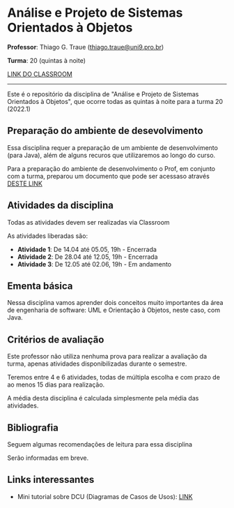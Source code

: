 # Análise e Projeto de Sistemas Orientados à Objetos

**Professor**: Thiago G. Traue (thiago.traue@uni9.pro.br)

**Turma**: 20 (quintas à noite)

[LINK DO CLASSROOM](https://classroom.google.com/c/NDY1OTU3OTY4NjIw?cjc=zsh2gji)

***

Este é o repositório da disciplina de "Análise e Projeto de Sistemas Orientados à Objetos", que ocorre todas as quintas à noite para a turma 20 (2022.1)

## Preparação do ambiente de desevolvimento

Essa disciplina requer a preparação de um ambiente de desenvolvimento (para Java), além de alguns recuros que utilizaremos ao longo do curso.

Para a preparação do ambiente de desenvolvimento o Prof, em conjunto com a turma, preparou um documento que pode ser acessaso através [DESTE LINK](https://docs.google.com/document/d/10TOoOEvHRbdrqVnQGXMQ1hXmqM72lXppzRs7W3izayM/edit?usp=sharing)

## Atividades da disciplina

Todas as atividades devem ser realizadas via Classroom

As atividades liberadas são:

- **Atividade 1**: De 14.04 até 05.05, 19h - Encerrada
- **Atividade 2**: De 28.04 até 12.05, 19h - Encerrada
- **Atividade 3**: De 12.05 até 02.06, 19h - Em andamento

## Ementa básica

Nessa disciplina vamos aprender dois conceitos muito importantes da área de engenharia de software: UML e Orientação à Objetos, neste caso, com Java.

## Critérios de avaliação

Este professor não utiliza nenhuma prova para realizar a avaliação da turma, apenas atividades disponibilizadas durante o semestre.

Teremos entre 4 e 6 atividades, todas de múltipla escolha e com prazo de ao menos 15 dias para realização.

A média desta disciplina é calculada simplesmente pela média das atividades.

## Bibliografia

Seguem algumas recomendações de leitura para essa disciplina

Serão informadas em breve.

## Links interessantes

- Mini tutorial sobre DCU (Diagramas de Casos de Usos): [LINK](https://www.youtube.com/watch?v=ab6eDdwS3rA)